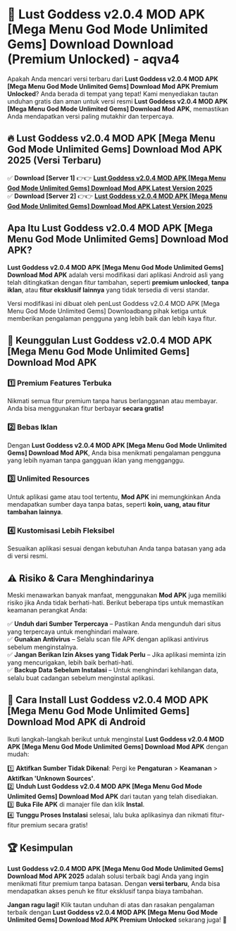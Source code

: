 # 🎯 Lust Goddess v2.0.4 MOD APK [Mega Menu God Mode Unlimited Gems] Download  Download (Premium Unlocked) -  aqva4

Apakah Anda mencari versi terbaru dari **Lust Goddess v2.0.4 MOD APK [Mega Menu God Mode Unlimited Gems] Download Mod APK Premium Unlocked**? Anda berada di tempat yang tepat! Kami menyediakan tautan unduhan gratis dan aman untuk versi resmi **Lust Goddess v2.0.4 MOD APK [Mega Menu God Mode Unlimited Gems] Download Mod APK**, memastikan Anda mendapatkan versi paling mutakhir dan terpercaya.

## 🔥 Lust Goddess v2.0.4 MOD APK [Mega Menu God Mode Unlimited Gems] Download Mod APK 2025 (Versi Terbaru)

✅ **Download [Server 1]** 👉👉 [**Lust Goddess v2.0.4 MOD APK [Mega Menu God Mode Unlimited Gems] Download Mod APK Latest Version 2025**](https://momento.my/?title=Lust_Goddess_v2.0.4_MOD_APK_[Mega_Menu_God_Mode_Unlimited_Gems]_Download)  
✅ **Download [Server 2]** 👉👉 [**Lust Goddess v2.0.4 MOD APK [Mega Menu God Mode Unlimited Gems] Download Mod APK Latest Version 2025**](https://momento.my/?title=Lust_Goddess_v2.0.4_MOD_APK_[Mega_Menu_God_Mode_Unlimited_Gems]_Download)  

## Apa Itu Lust Goddess v2.0.4 MOD APK [Mega Menu God Mode Unlimited Gems] Download Mod APK?

**Lust Goddess v2.0.4 MOD APK [Mega Menu God Mode Unlimited Gems] Download Mod APK** adalah versi modifikasi dari aplikasi Android asli yang telah ditingkatkan dengan fitur tambahan, seperti **premium unlocked**, **tanpa iklan**, atau **fitur eksklusif lainnya** yang tidak tersedia di versi standar.

Versi modifikasi ini dibuat oleh penLust Goddess v2.0.4 MOD APK [Mega Menu God Mode Unlimited Gems] Downloadbang pihak ketiga untuk memberikan pengalaman pengguna yang lebih baik dan lebih kaya fitur.

## 🎯 Keunggulan Lust Goddess v2.0.4 MOD APK [Mega Menu God Mode Unlimited Gems] Download Mod APK

### 1️⃣ Premium Features Terbuka
Nikmati semua fitur premium tanpa harus berlangganan atau membayar. Anda bisa menggunakan fitur berbayar **secara gratis!**

### 2️⃣ Bebas Iklan
Dengan **Lust Goddess v2.0.4 MOD APK [Mega Menu God Mode Unlimited Gems] Download Mod APK**, Anda bisa menikmati pengalaman pengguna yang lebih nyaman tanpa gangguan iklan yang mengganggu.

### 3️⃣ Unlimited Resources
Untuk aplikasi game atau tool tertentu, **Mod APK** ini memungkinkan Anda mendapatkan sumber daya tanpa batas, seperti **koin, uang, atau fitur tambahan lainnya**.

### 4️⃣ Kustomisasi Lebih Fleksibel
Sesuaikan aplikasi sesuai dengan kebutuhan Anda tanpa batasan yang ada di versi resmi.

## ⚠️ Risiko & Cara Menghindarinya

Meski menawarkan banyak manfaat, menggunakan **Mod APK** juga memiliki risiko jika Anda tidak berhati-hati. Berikut beberapa tips untuk memastikan keamanan perangkat Anda:

✅ **Unduh dari Sumber Terpercaya** – Pastikan Anda mengunduh dari situs yang terpercaya untuk menghindari malware.  
✅ **Gunakan Antivirus** – Selalu scan file APK dengan aplikasi antivirus sebelum menginstalnya.  
✅ **Jangan Berikan Izin Akses yang Tidak Perlu** – Jika aplikasi meminta izin yang mencurigakan, lebih baik berhati-hati.  
✅ **Backup Data Sebelum Instalasi** – Untuk menghindari kehilangan data, selalu buat cadangan sebelum menginstal aplikasi.

## 📌 Cara Install Lust Goddess v2.0.4 MOD APK [Mega Menu God Mode Unlimited Gems] Download Mod APK di Android

Ikuti langkah-langkah berikut untuk menginstal **Lust Goddess v2.0.4 MOD APK [Mega Menu God Mode Unlimited Gems] Download Mod APK** dengan mudah:

1️⃣ **Aktifkan Sumber Tidak Dikenal**: Pergi ke **Pengaturan** > **Keamanan** > **Aktifkan 'Unknown Sources'**.  
2️⃣ **Unduh Lust Goddess v2.0.4 MOD APK [Mega Menu God Mode Unlimited Gems] Download Mod APK** dari tautan yang telah disediakan.  
3️⃣ **Buka File APK** di manajer file dan klik **Instal**.  
4️⃣ **Tunggu Proses Instalasi** selesai, lalu buka aplikasinya dan nikmati fitur-fitur premium secara gratis!

## 🏆 Kesimpulan

**Lust Goddess v2.0.4 MOD APK [Mega Menu God Mode Unlimited Gems] Download Mod APK 2025** adalah solusi terbaik bagi Anda yang ingin menikmati fitur premium tanpa batasan. Dengan **versi terbaru**, Anda bisa mendapatkan akses penuh ke fitur eksklusif tanpa biaya tambahan.

**Jangan ragu lagi!** Klik tautan unduhan di atas dan rasakan pengalaman terbaik dengan **Lust Goddess v2.0.4 MOD APK [Mega Menu God Mode Unlimited Gems] Download Mod APK Premium Unlocked** sekarang juga! 🚀
